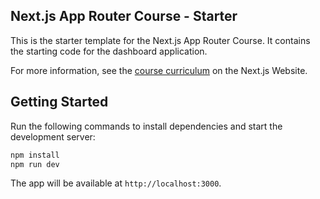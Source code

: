 ## Next.js App Router Course - Starter

This is the starter template for the Next.js App Router Course. It contains the starting code for the dashboard application.

For more information, see the [course curriculum](https://nextjs.org/learn) on the Next.js Website.

## Getting Started

Run the following commands to install dependencies and start the development server:

```bash
npm install
npm run dev
```

The app will be available at `http://localhost:3000`.
